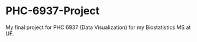 # PHC-6937-Project
My final project for PHC 6937 (Data Visualization) for my Biostatistics MS at UF. 
